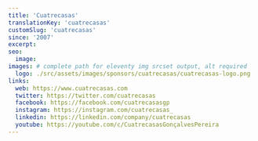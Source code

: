 ```yaml
---
title: 'Cuatrecasas'
translationKey: 'cuatrecasas'
customSlug: 'cuatrecasas'
since: '2007'
excerpt:
seo:
  image:
images: # complete path for eleventy img srcset output, alt required
  logo: ./src/assets/images/sponsors/cuatrecasas/cuatrecasas-logo.png
links:
  web: https://www.cuatrecasas.com
  twitter: https://twitter.com/cuatrecasas
  facebook: https://facebook.com/cuatrecasasgp
  instagram: https://instagram.com/cuatrecasas_
  linkedin: https://linkedin.com/company/cuatrecasas
  youtube: https://youtube.com/c/CuatrecasasGonçalvesPereira
---
```

